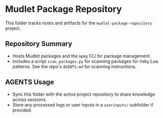 # Mudlet Package Repository

This folder tracks notes and artifacts for the `mudlet-package-repository` project.

## Repository Summary
- Hosts Mudlet packages and the `mpkg` CLI for package management.
- Includes a script `scan_packages.py` for scanning packages for risky Lua patterns. See the repo's `AGENTS.md` for scanning instructions.

## AGENTS Usage
- Sync this folder with the active project repository to share knowledge across sessions.
- Store any processed logs or user inputs in a `userinputs/` subfolder if provided.
